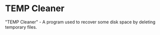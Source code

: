# TEMP Cleaner
"TEMP Cleaner" - A program used to recover some disk space by deleting temporary files.
